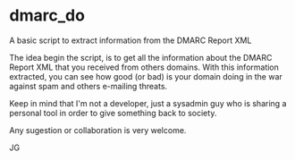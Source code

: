 # dmarc_do
A basic script to extract information from the DMARC Report XML

The idea begin the script, is to get all the information about the DMARC Report XML that you received from others domains.
With this information extracted, you can see how good (or bad) is your domain doing in the war against spam and others e-mailing threats.

Keep in mind that I'm not a developer, just a sysadmin guy who is sharing a personal tool in order to give something back to society.

Any sugestion or collaboration is very welcome.

JG
